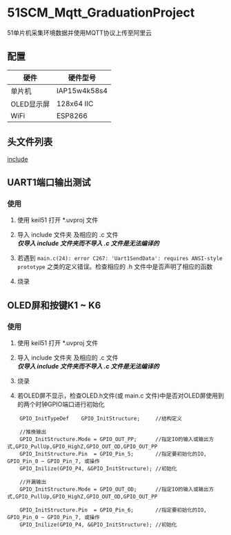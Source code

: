 # 51SCM_Mqtt_GraduationProject
 51单片机采集环境数据并使用MQTT协议上传至阿里云

## 配置

|硬件|硬件型号|
|---|---|
|单片机|IAP15w4k58s4|
|OLED显示屏|128x64 IIC|
|WiFi|ESP8266|

## 头文件列表

[include](/include)

## UART1端口输出测试

### 使用

1. 使用 keil51 打开 *.uvproj 文件

2. 导入 include 文件夹 及相应的 .c 文件 <br> ***仅导入 include 文件夹而不导入 .c 文件是无法编译的***

3. 若遇到 `main.c(24): error C267: 'Uart1SendData': requires ANSI-style prototype` 之类的定义错误。检查相应的 .h 文件中是否声明了相应的函数

4. 烧录

## OLED屏和按键K1 ~ K6

### 使用

1. 使用 keil51 打开 *.uvproj 文件

2. 导入 include 文件夹 及相应的 .c 文件 <br> ***仅导入 include 文件夹而不导入 .c 文件是无法编译的***

3. 烧录

4. 若OLED屏不显示，检查OLED.h文件(或 main.c 文件)中是否对OLED屏使用到的两个时钟GPIO端口进行初始化

```
    GPIO_InitTypeDef	GPIO_InitStructure;		//结构定义
	
    //推挽输出
    GPIO_InitStructure.Mode = GPIO_OUT_PP;		//指定IO的输入或输出方式,GPIO_PullUp,GPIO_HighZ,GPIO_OUT_OD,GPIO_OUT_PP
    GPIO_InitStructure.Pin  = GPIO_Pin_5;		//指定要初始化的IO, GPIO_Pin_0 ~ GPIO_Pin_7, 或操作
    GPIO_Inilize(GPIO_P4, &GPIO_InitStructure);	//初始化
	
    //开漏输出
    GPIO_InitStructure.Mode = GPIO_OUT_OD;		//指定IO的输入或输出方式,GPIO_PullUp,GPIO_HighZ,GPIO_OUT_OD,GPIO_OUT_PP
	
    GPIO_InitStructure.Pin  = GPIO_Pin_6;		//指定要初始化的IO, GPIO_Pin_0 ~ GPIO_Pin_7, 或操作
    GPIO_Inilize(GPIO_P4, &GPIO_InitStructure);	//初始化
```